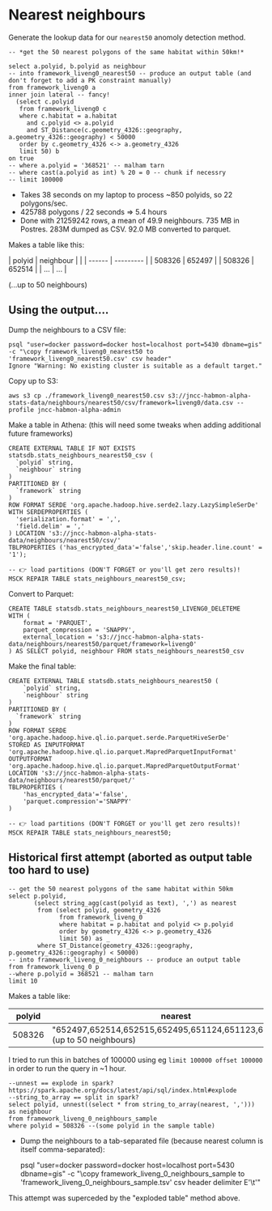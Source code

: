 
Nearest neighbours
==================

Generate the lookup data for our `nearest50` anomoly detection method.

    -- *get the 50 nearest polygons of the same habitat within 50km!*

    select a.polyid, b.polyid as neighbour
    -- into framework_liveng0_nearest50 -- produce an output table (and don't forget to add a PK constraint manually)
    from framework_liveng0 a
    inner join lateral -- fancy!
      (select c.polyid
       from framework_liveng0 c
       where c.habitat = a.habitat
         and c.polyid <> a.polyid
         and ST_Distance(c.geometry_4326::geography, a.geometry_4326::geography) < 50000
       order by c.geometry_4326 <-> a.geometry_4326
       limit 50) b
    on true
    -- where a.polyid = '368521' -- malham tarn
    -- where cast(a.polyid as int) % 20 = 0 -- chunk if necessry
    -- limit 100000

- Takes 38 seconds on my laptop to process ~850 polyids, so 22 polygons/sec.
- 425788 polygons / 22 seconds => 5.4 hours
- Done with 21259242 rows, a mean of 49.9 neighbours. 735 MB in Postres. 283M dumped as CSV. 92.0 MB converted to parquet.

Makes a table like this:

| polyid | neighbour |                                                                  |
| ------ | --------- |
| 508326 | 652497    |
| 508326 | 652514    |
| ...    | ...       |

(...up to 50 neighbours)

Using the output....
--------------------

Dump the neighbours to a CSV file:

    psql "user=docker password=docker host=localhost port=5430 dbname=gis" -c "\copy framework_liveng0_nearest50 to 'framework_liveng0_nearest50.csv' csv header"
    Ignore "Warning: No existing cluster is suitable as a default target."

Copy up to S3:

    aws s3 cp ./framework_liveng0_nearest50.csv s3://jncc-habmon-alpha-stats-data/neighbours/nearest50/csv/framework=liveng0/data.csv --profile jncc-habmon-alpha-admin

Make a table in Athena: (this will need some tweaks when adding additional future frameworks)

    CREATE EXTERNAL TABLE IF NOT EXISTS statsdb.stats_neighbours_nearest50_csv (
      `polyid` string,
      `neighbour` string 
    )
    PARTITIONED BY (
      `framework` string
    )
    ROW FORMAT SERDE 'org.apache.hadoop.hive.serde2.lazy.LazySimpleSerDe'
    WITH SERDEPROPERTIES (
      'serialization.format' = ',',
      'field.delim' = ','
    ) LOCATION 's3://jncc-habmon-alpha-stats-data/neighbours/nearest50/csv/'
    TBLPROPERTIES ('has_encrypted_data'='false','skip.header.line.count' = '1');

    -- 👉 load partitions (DON'T FORGET or you'll get zero results)!
    MSCK REPAIR TABLE stats_neighbours_nearest50_csv;

Convert to Parquet:

    CREATE TABLE statsdb.stats_neighbours_nearest50_LIVENG0_DELETEME
    WITH (
        format = 'PARQUET',
        parquet_compression = 'SNAPPY',
        external_location = 's3://jncc-habmon-alpha-stats-data/neighbours/nearest50/parquet/framework=liveng0'
    ) AS SELECT polyid, neighbour FROM stats_neighbours_nearest50_csv

Make the final table:

    CREATE EXTERNAL TABLE statsdb.stats_neighbours_nearest50 (
        `polyid` string,
        `neighbour` string
    )
    PARTITIONED BY (
      `framework` string
    )
    ROW FORMAT SERDE 'org.apache.hadoop.hive.ql.io.parquet.serde.ParquetHiveSerDe'
    STORED AS INPUTFORMAT 'org.apache.hadoop.hive.ql.io.parquet.MapredParquetInputFormat'
    OUTPUTFORMAT 'org.apache.hadoop.hive.ql.io.parquet.MapredParquetOutputFormat'
    LOCATION 's3://jncc-habmon-alpha-stats-data/neighbours/nearest50/parquet/'
    TBLPROPERTIES (
        'has_encrypted_data'='false',
        'parquet.compression'='SNAPPY'
    )

    -- 👉 load partitions (DON'T FORGET or you'll get zero results)!
    MSCK REPAIR TABLE stats_neighbours_nearest50;

Historical first attempt (aborted as output table too hard to use)
------------------------------------------------------------------

    -- get the 50 nearest polygons of the same habitat within 50km
    select p.polyid,
	       (select string_agg(cast(polyid as text), ',') as nearest
            from (select polyid, geometry_4326
                  from framework_liveng_0
                  where habitat = p.habitat and polyid <> p.polyid
                  order by geometry_4326 <-> p.geometry_4326
                  limit 50) as _
            where ST_Distance(geometry_4326::geography, p.geometry_4326::geography) < 50000)
    -- into framework_liveng_0_neighbours -- produce an output table
    from framework_liveng_0 p
    --where p.polyid = 368521 -- malham tarn
    limit 10

Makes a table like:

| polyid | nearest                                                                     |
| ------ | ----------------------------------------------------------------------------|
| 508326 | "652497,652514,652515,652495,651124,651123,641501..." (up to 50 neighbours) |

I tried to run this in batches of 100000 using eg `limit 100000 offset 100000` in order to run the query in ~1 hour.

    --unnest == explode in spark? https://spark.apache.org/docs/latest/api/sql/index.html#explode
    --string_to_array == split in spark?
    select polyid, unnest((select * from string_to_array(nearest, ','))) as neighbour
    from framework_liveng_0_neighbours_sample
    where polyid = 508326 --(some polyid in the sample table)

- Dump the neighbours to a tab-separated file (because nearest column is itself comma-separated):

    psql "user=docker password=docker host=localhost port=5430 dbname=gis" -c "\copy framework_liveng_0_neighbours_sample to 'framework_liveng_0_neighbours_sample.tsv' csv header delimiter E'\t'"

This attempt was superceded by the "exploded table" method above.